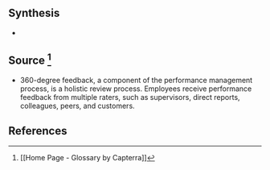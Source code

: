 ## Synthesis
- 
## Source [^1]
- 360-degree feedback, a component of the performance management process, is a holistic review process. Employees receive performance feedback from multiple raters, such as supervisors, direct reports, colleagues, peers, and customers.
## References

[^1]: [[Home Page - Glossary by Capterra]]
